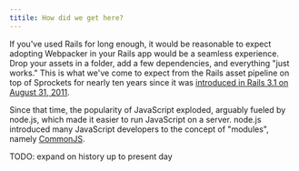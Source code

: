 ```yaml
---
titile: How did we get here?
---
```


If you've used Rails for long enough, it would be reasonable to expect adopting Webpacker in your Rails app would be a seamless experience. Drop your assets in a folder, add a few dependencies, and everything "just works." This is what we've come to expect from the Rails asset pipeline on top of Sprockets for nearly ten years since it was [introduced in Rails 3.1 on August 31, 2011](https://weblog.rubyonrails.org/2011/8/31/rails-3-1-0-has-been-released/).

Since that time, the popularity of JavaScript exploded, arguably fueled by node.js, which made it easier to run JavaScript on a server. node.js introduced many JavaScript developers to the concept of "modules", namely [CommonJS](http://www.commonjs.org/).

TODO: expand on history up to present day

